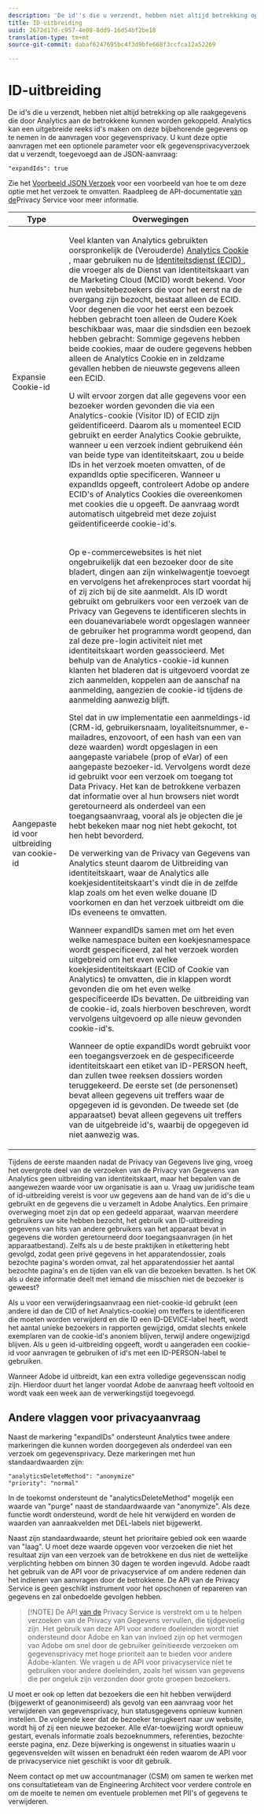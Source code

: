 ```yaml
---
description: 'De id''s die u verzendt, hebben niet altijd betrekking op alle raakgegevens die door Analytics aan de betrokkene kunnen worden gekoppeld. Analytics kan een uitgebreide reeks id''s maken om deze bijbehorende gegevens op te nemen in de aanvragen voor gegevensprivacy. U kunt deze optie aanvragen met een optionele parameter voor elk verzoek om gegevensprivacy dat u indient, toegevoegd aan de JSON-aanvraag '
title: ID-uitbreiding
uuid: 2672d17d-c957-4e08-8dd9-16d54bf2be18
translation-type: tm+mt
source-git-commit: dabaf6247695bc4f3d9bfe668f3ccfca12a52269

---
```



# ID-uitbreiding

De id&#39;s die u verzendt, hebben niet altijd betrekking op alle raakgegevens die door Analytics aan de betrokkene kunnen worden gekoppeld. Analytics kan een uitgebreide reeks id&#39;s maken om deze bijbehorende gegevens op te nemen in de aanvragen voor gegevensprivacy. U kunt deze optie aanvragen met een optionele parameter voor elk gegevensprivacyverzoek dat u verzendt, toegevoegd aan de JSON-aanvraag:

```
"expandIds": true
```

Zie het [Voorbeeld JSON Verzoek](/help/admin/c-data-governance/gdpr-submit-access-delete.md#sample-json-request) voor een voorbeeld van hoe te om deze optie met het verzoek te omvatten. Raadpleeg de API-documentatie [van de](https://www.adobe.io/apis/experienceplatform/gdpr.html)Privacy Service voor meer informatie.

<table id="table_A10CA8DC8C1643CF84A4DF30A6740D51"> 
 <thead> 
  <tr> 
   <th colname="col1" class="entry"> Type </th> 
   <th colname="col2" class="entry"> Overwegingen </th> 
  </tr> 
 </thead>
 <tbody> 
  <tr> 
   <td colname="col1"> <p>Expansie Cookie-id </p> </td> 
   <td colname="col2"> <p>Veel klanten van Analytics gebruikten oorspronkelijk de (Verouderde) <a href="https://marketing.adobe.com/resources/help/en_US/whitepapers/cookies/cookies_analytics.html"> Analytics Cookie </a>, maar gebruiken nu de <a href="https://marketing.adobe.com/resources/help/en_US/mcvid/"> Identiteitsdienst (ECID) </a>, die vroeger als de Dienst van identiteitskaart van de Marketing Cloud (MCID) wordt bekend. Voor hun websitebezoekers die voor het eerst na de overgang zijn bezocht, bestaat alleen de ECID. Voor degenen die voor het eerst een bezoek hebben gebracht toen alleen de Oudere Koek beschikbaar was, maar die sindsdien een bezoek hebben gebracht: Sommige gegevens hebben beide cookies, maar de oudere gegevens hebben alleen de Analytics Cookie en in zeldzame gevallen hebben de nieuwste gegevens alleen een ECID. </p> <p>U wilt ervoor zorgen dat alle gegevens voor een bezoeker worden gevonden die via een Analytics-cookie (Visitor ID) of ECID zijn geïdentificeerd. Daarom als u momenteel ECID gebruikt en eerder Analytics Cookie gebruikte, wanneer u een verzoek indient gebruikend één van beide type van identiteitskaart, zou u beide IDs in het verzoek moeten omvatten, of de expandIds optie specificeren. Wanneer u expandIds opgeeft, controleert Adobe op andere ECID's of Analytics Cookies die overeenkomen met cookies die u opgeeft. De aanvraag wordt automatisch uitgebreid met deze zojuist geïdentificeerde cookie-id's. </p> </td> 
  </tr> 
  <tr> 
   <td colname="col1"> <p>Aangepaste id voor uitbreiding van cookie-id </p> </td> 
   <td colname="col2"> <p>Op e-commercewebsites is het niet ongebruikelijk dat een bezoeker door de site bladert, dingen aan zijn winkelwagentje toevoegt en vervolgens het afrekenproces start voordat hij of zij zich bij de site aanmeldt. Als ID wordt gebruikt om gebruikers voor een verzoek van de Privacy van Gegevens te identificeren slechts in een douanevariabele wordt opgeslagen wanneer de gebruiker het programma wordt geopend, dan zal deze pre-login activiteit niet met identiteitskaart worden geassocieerd. Met behulp van de Analytics-cookie-id kunnen klanten het bladeren dat is uitgevoerd voordat ze zich aanmelden, koppelen aan de aanschaf na aanmelding, aangezien de cookie-id tijdens de aanmelding aanwezig blijft. </p> <p>Stel dat in uw implementatie een aanmeldings-id (CRM-id, gebruikersnaam, loyaliteitsnummer, e-mailadres, enzovoort, of een hash van een van deze waarden) wordt opgeslagen in een aangepaste variabele (prop of eVar) of een aangepaste bezoeker-id. Vervolgens wordt deze id gebruikt voor een verzoek om toegang tot Data Privacy. Het kan de betrokkene verbazen dat informatie over al hun browsers niet wordt geretourneerd als onderdeel van een toegangsaanvraag, vooral als je objecten die je hebt bekeken maar nog niet hebt gekocht, tot hen hebt bevorderd. </p> <p>De verwerking van de Privacy van Gegevens van Analytics steunt daarom de Uitbreiding van identiteitskaart, waar de Analytics alle koekjesidentiteitskaart's vindt die in de zelfde klap zoals om het even welke douane ID voorkomen en dan het verzoek uitbreidt om die IDs eveneens te omvatten. </p> <p>Wanneer expandIDs samen met om het even welke namespace buiten een koekjesnamespace wordt gespecificeerd, zal het verzoek worden uitgebreid om het even welke koekjesidentiteitskaart (ECID of Cookie van Analytics) te omvatten, die in klappen wordt gevonden die om het even welke gespecificeerde IDs bevatten. De uitbreiding van de cookie-id, zoals hierboven beschreven, wordt vervolgens uitgevoerd op alle nieuw gevonden cookie-id's. </p> <p>Wanneer de optie expandIDs wordt gebruikt voor een toegangsverzoek en de gespecificeerde identiteitskaart een etiket van ID-PERSON heeft, dan zullen twee reeksen dossiers worden teruggekeerd. De eerste set (de personenset) bevat alleen gegevens uit treffers waar de opgegeven id is gevonden. De tweede set (de apparaatset) bevat alleen gegevens uit treffers van de uitgebreide id's, waarbij de opgegeven id niet aanwezig was. </p> </td> 
  </tr> 
 </tbody> 
</table>

Tijdens de eerste maanden nadat de Privacy van Gegevens live ging, vroeg het overgrote deel van de verzoeken van de Privacy van Gegevens van Analytics geen uitbreiding van identiteitskaart, maar het bepalen van de aangewezen waarde voor uw organisatie is aan u. Vraag uw juridische team of id-uitbreiding vereist is voor uw gegevens aan de hand van de id&#39;s die u gebruikt en de gegevens die u verzamelt in Adobe Analytics. Een primaire overweging moet zijn dat op een gedeeld apparaat, waarvan meerdere gebruikers uw site hebben bezocht, het gebruik van ID-uitbreiding gegevens van hits van andere gebruikers van het apparaat bevat in gegevens die worden geretourneerd door toegangsaanvragen (in het apparaatbestand). Zelfs als u de beste praktijken in etikettering hebt gevolgd, zodat geen privé gegevens in het apparatendossier, zoals bezochte pagina&#39;s worden omvat, zal het apparatendossier het aantal bezochte pagina&#39;s en de tijden van elk van die bezoeken bevatten. Is het OK als u deze informatie deelt met iemand die misschien niet de bezoeker is geweest?

Als u voor een verwijderingsaanvraag een niet-cookie-id gebruikt (een andere id dan de CID of het Analytics-cookie) om treffers te identificeren die moeten worden verwijderd en die ID een ID-DEVICE-label heeft, wordt het aantal unieke bezoekers in rapporten gewijzigd, omdat slechts enkele exemplaren van de cookie-id&#39;s anoniem blijven, terwijl andere ongewijzigd blijven. Als u geen id-uitbreiding opgeeft, wordt u aangeraden een cookie-id voor aanvragen te gebruiken of id&#39;s met een ID-PERSON-label te gebruiken.

Wanneer Adobe id uitbreidt, kan een extra volledige gegevensscan nodig zijn. Hierdoor duurt het langer voordat Adobe de aanvraag heeft voltooid en wordt vaak een week aan de verwerkingstijd toegevoegd.

## Andere vlaggen voor privacyaanvraag

Naast de markering &quot;expandIDs&quot; ondersteunt Analytics twee andere markeringen die kunnen worden doorgegeven als onderdeel van een verzoek om gegevensprivacy. Deze markeringen met hun standaardwaarden zijn:

```
"analyticsDeleteMethod": "anonymize"
"priority": "normal"
```

In de toekomst ondersteunt de &quot;analyticsDeleteMethod&quot; mogelijk een waarde van &quot;purge&quot; naast de standaardwaarde van &quot;anonymize&quot;. Als deze functie wordt ondersteund, wordt de hele hit verwijderd en worden de waarden van aanraakvelden met DEL-labels niet bijgewerkt.

Naast zijn standaardwaarde, steunt het prioritaire gebied ook een waarde van &quot;laag&quot;. U moet deze waarde opgeven voor verzoeken die niet het resultaat zijn van een verzoek van de betrokkene en dus niet de wettelijke verplichting hebben om binnen 30 dagen te worden ingevuld. Adobe raadt het gebruik van de API voor de privacyservice af om andere redenen dan het indienen van aanvragen door de betrokkene. De API van de Privacy Service is geen geschikt instrument voor het opschonen of repareren van gegevens en zal onbedoelde gevolgen hebben.

>[!NOTE] De API [van de](https://www.adobe.io/apis/experienceplatform/gdpr.html) Privacy Service is verstrekt om u te helpen verzoeken van de Privacy van Gegevens vervullen, die tijdgevoelig zijn. Het gebruik van deze API voor andere doeleinden wordt niet ondersteund door Adobe en kan van invloed zijn op het vermogen van Adobe om snel door de gebruiker geïnitieerde verzoeken om gegevensprivacy met hoge prioriteit aan te bieden voor andere Adobe-klanten. We vragen u de API voor privacyservice niet te gebruiken voor andere doeleinden, zoals het wissen van gegevens die per ongeluk zijn verzonden door grote groepen bezoekers.

U moet er ook op letten dat bezoekers die een hit hebben verwijderd (bijgewerkt of geanonimiseerd) als gevolg van een aanvraag voor het verwijderen van gegevensprivacy, hun statusgegevens opnieuw kunnen instellen. De volgende keer dat de bezoeker terugkeert naar uw website, wordt hij of zij een nieuwe bezoeker. Alle eVar-toewijzing wordt opnieuw gestart, evenals informatie zoals bezoeknummers, referenties, bezochte eerste pagina, enz. Deze bijwerking is ongewenst in situaties waarin u gegevensvelden wilt wissen en benadrukt één reden waarom de API voor de privacyservice niet geschikt is voor dit gebruik.

Neem contact op met uw accountmanager (CSM) om samen te werken met ons consultatieteam van de Engineering Architect voor verdere controle en om de moeite te nemen om eventuele problemen met PII&#39;s of gegevens te verwijderen.

